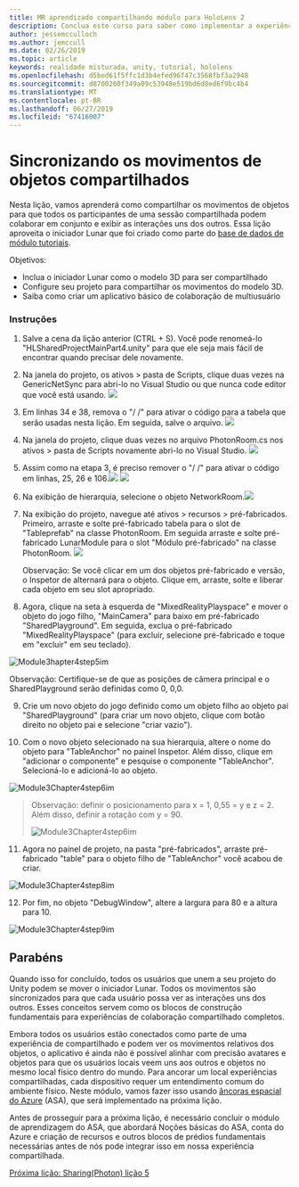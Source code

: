 ```yaml
---
title: MR aprendizado compartilhando módulo para HoloLens 2
description: Conclua este curso para saber como implementar a experiências compartilhadas com vários usuários dentro de um aplicativo de 2 HoloLens.
author: jessemcculloch
ms.author: jemccull
ms.date: 02/26/2019
ms.topic: article
keywords: realidade misturada, unity, tutorial, hololens
ms.openlocfilehash: d5bed61f5ffc1d3b4efed96f47c3568fbf3a2948
ms.sourcegitcommit: d8700260f349a09c53948e519bd6d8ed6f9bc4b4
ms.translationtype: MT
ms.contentlocale: pt-BR
ms.lasthandoff: 06/27/2019
ms.locfileid: "67416007"
---
```

# <a name="synchronizing-the-movements-of-shared-objects"></a>Sincronizando os movimentos de objetos compartilhados

Nesta lição, vamos aprenderá como compartilhar os movimentos de objetos para que todos os participantes de uma sessão compartilhada podem colaborar em conjunto e exibir as interações uns dos outros. Essa lição aproveita o iniciador Lunar que foi criado como parte do [base de dados de módulo tutoriais](mrlearning-base.md).

Objetivos:

- Inclua o iniciador Lunar como o modelo 3D para ser compartilhado
- Configure seu projeto para compartilhar os movimentos do modelo 3D.
- Saiba como criar um aplicativo básico de colaboração de multiusuário

### <a name="instructions"></a>Instruções

1. Salve a cena da lição anterior (CTRL + S). Você pode renomeá-lo "HLSharedProjectMainPart4.unity" para que ele seja mais fácil de encontrar quando precisar dele novamente.

2. Na janela do projeto, os ativos > pasta de Scripts, clique duas vezes na GenericNetSync para abri-lo no Visual Studio ou que nunca code editor que você está usando.  ![](images/module3chapter4updatestep2.png)

3. Em linhas 34 e 38, remova o "/ /" para ativar o código para a tabela que serão usadas nesta lição.  Em seguida, salve o arquivo. ![](images/module3chapter4updatestep3.png)

4. Na janela do projeto, clique duas vezes no arquivo PhotonRoom.cs nos ativos > pasta de Scripts novamente abri-lo no Visual Studio. ![](images/module3chapter4updatestep4.png)

5. Assim como na etapa 3, é preciso remover o "/ /" para ativar o código em linhas, 25, 26 e 106.![](images/module3chapter4updatestep5a.png) ![](images/module3chapter4updatestep5b.png)

6. Na exibição de hierarquia, selecione o objeto NetworkRoom.![](images/module3chapter4updatestep6.png)

7. Na exibição do projeto, navegue até ativos > recursos > pré-fabricados. Primeiro, arraste e solte pré-fabricado tabela para o slot de "Tableprefab" na classe PhotonRoom. Em seguida arraste e solte pré-fabricado LunarModule para o slot "Módulo pré-fabricado" na classe PhotonRoom. ![](images/module3chapter4updatestep7.png)

   Observação: Se você clicar em um dos objetos pré-fabricado e versão, o Inspetor de alternará para o objeto. Clique em, arraste, solte e liberar cada objeto em seu slot apropriado.



8. Agora, clique na seta à esquerda de "MixedRealityPlayspace" e mover o objeto do jogo filho, "MainCamera" para baixo em pré-fabricado "SharedPlayground". Em seguida, exclua o pré-fabricado "MixedRealityPlayspace" (para excluir, selecione pré-fabricado e toque em "excluir" em seu teclado).

![Module3hapter4step5im](images/module3chapter4step5im.PNG)

Observação:  Certifique-se de que as posições de câmera principal e o SharedPlayground serão definidas como 0, 0,0.

9. Crie um novo objeto do jogo definido como um objeto filho ao objeto pai "SharedPlayground" (para criar um novo objeto, clique com botão direito no objeto pai e selecione "criar vazio"). 

10. Com o novo objeto selecionado na sua hierarquia, altere o nome do objeto para "TableAnchor" no painel Inspetor. Além disso, clique em "adicionar o componente" e pesquise o componente "TableAnchor". Selecioná-lo e adicioná-lo ao objeto. 

![Module3Chapter4step6im](images/module3chapter4step7im.PNG)

> Observação: definir o posicionamento para x = 1, 0,55 = y e z = 2. Além disso, definir a rotação com y = 90. 
>
> ![Module3Chapter4step6im](images/module3chapter4noteim.PNG)

11. Agora no painel de projeto, na pasta "pré-fabricados", arraste pré-fabricado "table" para o objeto filho de "TableAnchor" você acabou de criar.

![Module3Chapter4step8im](images/module3chapter4step8im.PNG)



12. Por fim, no objeto "DebugWindow", altere a largura para 80 e a altura para 10.

![Module3Chapter4step9im](images/module3chapter4step11im.PNG)




## <a name="congratulations"></a>Parabéns

Quando isso for concluído, todos os usuários que unem a seu projeto do Unity podem se mover o iniciador Lunar. Todos os movimentos são sincronizados para que cada usuário possa ver as interações uns dos outros. Esses conceitos servem como os blocos de construção fundamentais para experiências de colaboração compartilhado completos. 

Embora todos os usuários estão conectados como parte de uma experiência de compartilhado e podem ver os movimentos relativos dos objetos, o aplicativo é ainda não é possível alinhar com precisão avatares e objetos para que os usuários locais veem uns aos outros e objetos no mesmo local físico dentro do mundo. Para ancorar um local experiências compartilhadas, cada dispositivo requer um entendimento comum do ambiente físico. Neste módulo, vamos fazer isso usando [âncoras espacial do Azure](<https://azure.microsoft.com/en-us/services/spatial-anchors/>) (ASA), que será implementado na próxima lição.

Antes de prosseguir para a próxima lição, é necessário concluir o módulo de aprendizagem do ASA, que abordará Noções básicas do ASA, conta do Azure e criação de recursos e outros blocos de prédios fundamentais necessárias antes de nós pode integrar isso em nossa experiência compartilhada.

[Próxima lição: Sharing(Photon) lição 5](mrlearning-sharing(photon)-ch5.md)


